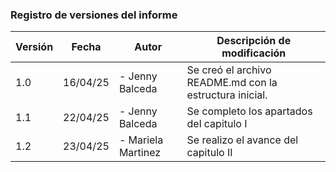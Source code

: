<div align="justify"> 
  
### Registro de versiones del informe 
</div> 

<div align="justify">



| Versión | Fecha    | Autor                | Descripción de modificación                                      |
| ------- | -------- | -------------------- | ---------------------------------------------------------------- |
| 1.0     | 16/04/25 | - Jenny Balceda | Se creó el archivo README.md con la estructura inicial.          |
| 1.1     | 22/04/25 | - Jenny Balceda     | Se completo los apartados del capitulo I                 |
| 1.2     | 23/04/25 | - Mariela Martinez    | Se realizo el avance del capitulo II                          |


</div>
